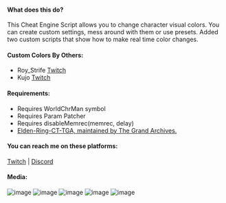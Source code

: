 #### What does this do?
This Cheat Engine Script allows you to change character visual colors. 
You can create custom settings, mess around with them or use presets.
Added two custom scripts that show how to make real time color changes.

#### Custom Colors By Others:
- Roy_Strife [Twitch](https://www.twitch.tv/roy_strife)
- Kujo [Twitch](https://www.twitch.tv/banished_kujo)

#### Requirements:
- Requires WorldChrMan symbol
- Requires Param Patcher
- Requires disableMemrec(memrec, delay)
- [Elden-Ring-CT-TGA, maintained by The Grand Archives.](https://github.com/The-Grand-Archives/Elden-Ring-CT-TGA/releases/tag/v1.10.1)


#### You can reach me on these platforms:
[Twitch](https://www.twitch.tv/indurabeast) | [Discord](https://discordapp.com/users/329992368084484097)


#### Media:
![image](https://github.com/user-attachments/assets/d2c6c594-84ee-4ade-9977-d9bf68a06f13)
![image](https://github.com/user-attachments/assets/6f0f4be6-3b51-448a-a9fc-a563d26f0296)
![image](https://github.com/user-attachments/assets/f3ece8ef-25c5-4498-ae1f-468ba1d2615e)
![image](https://github.com/user-attachments/assets/01ca9e75-289b-4cf2-88d4-83742658bf2c)
![image](https://github.com/user-attachments/assets/c82a904e-ad4d-4e39-ba6b-6e70aa1fde89)
